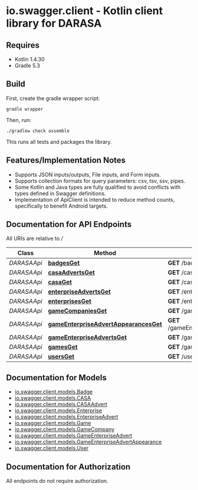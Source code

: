 # io.swagger.client - Kotlin client library for DARASA

## Requires

* Kotlin 1.4.30
* Gradle 5.3

## Build

First, create the gradle wrapper script:

```
gradle wrapper
```

Then, run:

```
./gradlew check assemble
```

This runs all tests and packages the library.

## Features/Implementation Notes

* Supports JSON inputs/outputs, File inputs, and Form inputs.
* Supports collection formats for query parameters: csv, tsv, ssv, pipes.
* Some Kotlin and Java types are fully qualified to avoid conflicts with types defined in Swagger definitions.
* Implementation of ApiClient is intended to reduce method counts, specifically to benefit Android targets.

<a name="documentation-for-api-endpoints"></a>
## Documentation for API Endpoints

All URIs are relative to */*

Class | Method | HTTP request | Description
------------ | ------------- | ------------- | -------------
*DARASAApi* | [**badgesGet**](docs/DARASAApi.md#badgesget) | **GET** /badges | 
*DARASAApi* | [**casaAdvertsGet**](docs/DARASAApi.md#casaadvertsget) | **GET** /casaAdverts | 
*DARASAApi* | [**casaGet**](docs/DARASAApi.md#casaget) | **GET** /casa | 
*DARASAApi* | [**enterpriseAdvertsGet**](docs/DARASAApi.md#enterpriseadvertsget) | **GET** /enterpriseAdverts | 
*DARASAApi* | [**enterprisesGet**](docs/DARASAApi.md#enterprisesget) | **GET** /enterprises | 
*DARASAApi* | [**gameCompaniesGet**](docs/DARASAApi.md#gamecompaniesget) | **GET** /gameCompanies | 
*DARASAApi* | [**gameEnterpriseAdvertAppearancesGet**](docs/DARASAApi.md#gameenterpriseadvertappearancesget) | **GET** /gameEnterpriseAdvertAppearances | 
*DARASAApi* | [**gameEnterpriseAdvertsGet**](docs/DARASAApi.md#gameenterpriseadvertsget) | **GET** /gameEnterpriseAdverts | 
*DARASAApi* | [**gamesGet**](docs/DARASAApi.md#gamesget) | **GET** /games | 
*DARASAApi* | [**usersGet**](docs/DARASAApi.md#usersget) | **GET** /users | 

<a name="documentation-for-models"></a>
## Documentation for Models

 - [io.swagger.client.models.Badge](docs/Badge.md)
 - [io.swagger.client.models.CASA](docs/CASA.md)
 - [io.swagger.client.models.CASAAdvert](docs/CASAAdvert.md)
 - [io.swagger.client.models.Enterprise](docs/Enterprise.md)
 - [io.swagger.client.models.EnterpriseAdvert](docs/EnterpriseAdvert.md)
 - [io.swagger.client.models.Game](docs/Game.md)
 - [io.swagger.client.models.GameCompany](docs/GameCompany.md)
 - [io.swagger.client.models.GameEnterpriseAdvert](docs/GameEnterpriseAdvert.md)
 - [io.swagger.client.models.GameEnterpriseAdvertAppearance](docs/GameEnterpriseAdvertAppearance.md)
 - [io.swagger.client.models.User](docs/User.md)

<a name="documentation-for-authorization"></a>
## Documentation for Authorization

All endpoints do not require authorization.
